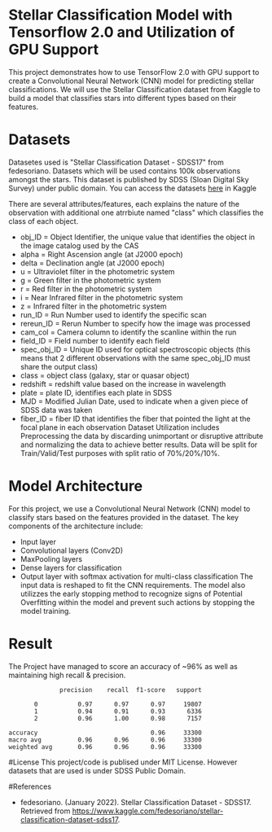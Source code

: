 
# Stellar Classification Model with Tensorflow 2.0 and Utilization of GPU Support
This project demonstrates how to use TensorFlow 2.0 with GPU support to create a Convolutional Neural Network (CNN) model for predicting stellar classifications. We will use the Stellar Classification dataset from Kaggle to build a model that classifies stars into different types based on their features.

# Datasets
Datasetes used is "Stellar Classification Dataset - SDSS17" from fedesoriano. Datasets which will be used contains 100k observations amongst the stars. This dataset is published by SDSS (Sloan Digital Sky Survey) under public domain. You can access the datasets [here](https://www.kaggle.com/datasets/fedesoriano/stellar-classification-dataset-sdss17/data) in Kaggle

There are several attributes/features, each explains the nature of the observation with additional one atrrbiute named "class" which classifies the class of each object.

* obj_ID = Object Identifier, the unique value that identifies the object in the image catalog used by the CAS
* alpha = Right Ascension angle (at J2000 epoch)
* delta = Declination angle (at J2000 epoch)
* u = Ultraviolet filter in the photometric system
* g = Green filter in the photometric system
* r = Red filter in the photometric system
* i = Near Infrared filter in the photometric system
* z = Infrared filter in the photometric system
* run_ID = Run Number used to identify the specific scan
* rereun_ID = Rerun Number to specify how the image was processed
* cam_col = Camera column to identify the scanline within the run
* field_ID = Field number to identify each field
* spec_obj_ID = Unique ID used for optical spectroscopic objects (this means that 2 different observations with the same spec_obj_ID must share the output class)
* class = object class (galaxy, star or quasar object)
* redshift = redshift value based on the increase in wavelength
* plate = plate ID, identifies each plate in SDSS
* MJD = Modified Julian Date, used to indicate when a given piece of SDSS data was taken
* fiber_ID = fiber ID that identifies the fiber that pointed the light at the focal plane in each observation
Dataset Utilization includes Preprocessing the data by discarding unimportant or disruptive attribute and normalizing the data to achieve better results. Data will be split for Train/Valid/Test purposes with split ratio of 70%/20%/10%.


# Model Architecture
For this project, we use a Convolutional Neural Network (CNN) model to classify stars based on the features provided in the dataset. The key components of the architecture include:

- Input layer
- Convolutional layers (Conv2D)
- MaxPooling layers
- Dense layers for classification
- Output layer with softmax activation for multi-class classification
The input data is reshaped to fit the CNN requirements. The model also utilizzes the early stopping method to recognize signs of Potential Overfitting within the model and prevent such actions by stopping the model training.

# Result
The Project have managed to score an accuracy of ~96% as well as maintaining high recall & precision.

                  precision    recall  f1-score   support

           0           0.97      0.97      0.97     19807
           1           0.94      0.91      0.93      6336
           2           0.96      1.00      0.98      7157

    accuracy                               0.96     33300
    macro avg          0.96      0.96      0.96     33300
    weighted avg       0.96      0.96      0.96     33300

#License
This project/code is publised under MIT License. However datasets that are used is under SDSS Public Domain.

#References
- fedesoriano. (January 2022). Stellar Classification Dataset - SDSS17. Retrieved from https://www.kaggle.com/fedesoriano/stellar-classification-dataset-sdss17.